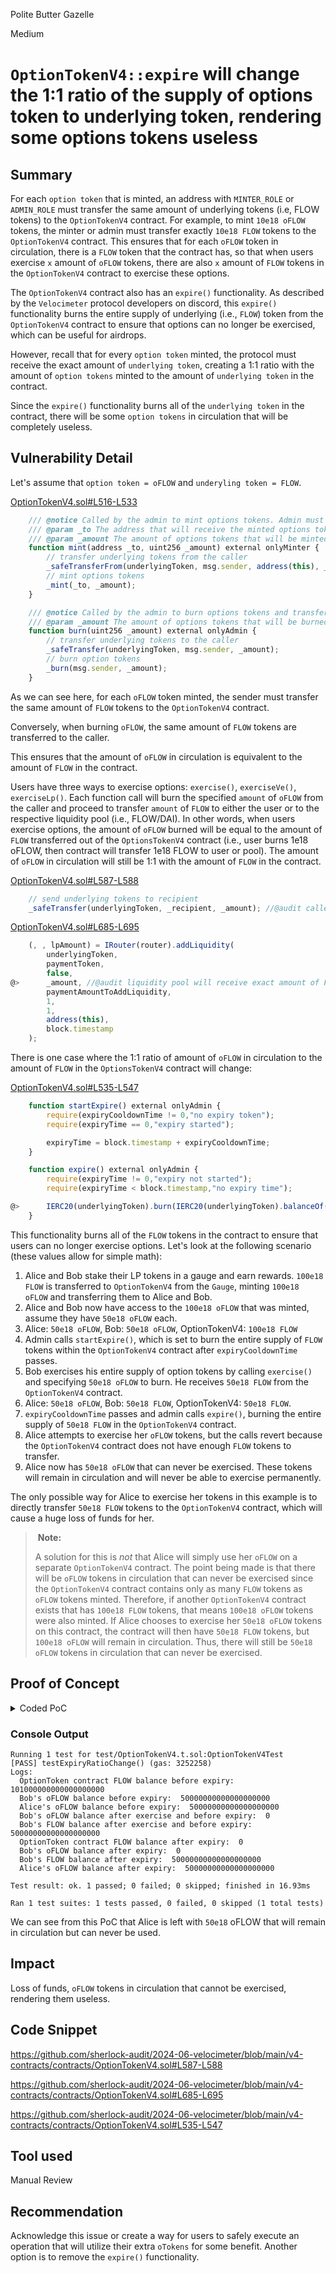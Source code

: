 Polite Butter Gazelle

Medium

# `OptionTokenV4::expire` will change the 1:1 ratio of the supply of options token to underlying token, rendering some options tokens useless

## Summary

For each `option token` that is minted, an address with `MINTER_ROLE` or `ADMIN_ROLE` must transfer the same amount of underlying tokens (i.e, FLOW tokens) to the `OptionTokenV4` contract. For example, to mint `10e18 oFLOW` tokens, the minter or admin must transfer exactly `10e18 FLOW` tokens to the `OptionTokenV4` contract. This ensures that for each `oFLOW` token in circulation, there is a `FLOW` token that the contract has, so that when users exercise `x` amount of `oFLOW` tokens, there are also `x` amount of `FLOW` tokens in the `OptionTokenV4` contract to exercise these options.

The `OptionTokenV4` contract also has an `expire()` functionality. As described by the `Velocimeter` protocol developers on discord, this `expire()` functionality burns the entire supply of underlying (i.e., `FLOW`) token from the `OptionTokenV4` contract to ensure that options can no longer be exercised, which can be useful for airdrops.

However, recall that for every `option token` minted, the protocol must receive the exact amount of `underlying token`, creating a 1:1 ratio with the amount of `option tokens` minted to the amount of `underlying token` in the contract.

Since the `expire()` functionality burns all of the `underlying token` in the contract, there will be some `option tokens` in circulation that will be completely useless.

## Vulnerability Detail

Let's assume that `option token = oFLOW` and `underyling token = FLOW`.

[OptionTokenV4.sol#L516-L533](https://github.com/sherlock-audit/2024-06-velocimeter/blob/main/v4-contracts/contracts/OptionTokenV4.sol#L516-L533)
```javascript
    /// @notice Called by the admin to mint options tokens. Admin must grant token approval.
    /// @param _to The address that will receive the minted options tokens
    /// @param _amount The amount of options tokens that will be minted
    function mint(address _to, uint256 _amount) external onlyMinter {
        // transfer underlying tokens from the caller
        _safeTransferFrom(underlyingToken, msg.sender, address(this), _amount);
        // mint options tokens
        _mint(_to, _amount);
    }

    /// @notice Called by the admin to burn options tokens and transfer underlying tokens to the caller.
    /// @param _amount The amount of options tokens that will be burned and underlying tokens transferred to the caller
    function burn(uint256 _amount) external onlyAdmin {
        // transfer underlying tokens to the caller
        _safeTransfer(underlyingToken, msg.sender, _amount);
        // burn option tokens
        _burn(msg.sender, _amount);
    }
```

As we can see here, for each `oFLOW` token minted, the sender must transfer the same amount of `FLOW` tokens to the `OptionTokenV4` contract.

Conversely, when burning `oFLOW`, the same amount of `FLOW` tokens are transferred to the caller.

This ensures that the amount of `oFLOW` in circulation is equivalent to the amount of `FLOW` in the contract.

Users have three ways to exercise options: `exercise()`, `exerciseVe()`, `exerciseLp()`. Each function call will burn the specified `amount` of `oFLOW` from the caller and proceed to transfer `amount` of `FLOW` to either the user or to the respective liquidity pool (i.e., FLOW/DAI). In other words, when users exercise options, the amount of `oFLOW` burned will be equal to the amount of `FLOW` transferred out of the `OptionsTokenV4` contract (i.e., user burns 1e18 oFLOW, then contract will transfer 1e18 FLOW to user or pool). The amount of `oFLOW` in circulation will still be 1:1 with the amount of `FLOW` in the contract.

[OptionTokenV4.sol#L587-L588](https://github.com/sherlock-audit/2024-06-velocimeter/blob/main/v4-contracts/contracts/OptionTokenV4.sol#L587-L588)
```javascript
    // send underlying tokens to recipient
    _safeTransfer(underlyingToken, _recipient, _amount); //@audit caller will receive the same amount of FLOW for the oFLOW burned
```

[OptionTokenV4.sol#L685-L695](https://github.com/sherlock-audit/2024-06-velocimeter/blob/main/v4-contracts/contracts/OptionTokenV4.sol#L685-L695)
```javascript
    (, , lpAmount) = IRouter(router).addLiquidity(
        underlyingToken,
        paymentToken,
        false,
@>      _amount, //@audit liquidity pool will receive exact amount of FLOW for the oFLOW burned
        paymentAmountToAddLiquidity,
        1,
        1,
        address(this),
        block.timestamp
    );
```

There is one case where the 1:1 ratio of amount of `oFLOW` in circulation to the amount of `FLOW` in the `OptionsTokenV4` contract will change:

[OptionTokenV4.sol#L535-L547](https://github.com/sherlock-audit/2024-06-velocimeter/blob/main/v4-contracts/contracts/OptionTokenV4.sol#L535-L547)
```javascript
    function startExpire() external onlyAdmin {
        require(expiryCooldownTime != 0,"no expiry token");
        require(expiryTime == 0,"expiry started");

        expiryTime = block.timestamp + expiryCooldownTime;
    }

    function expire() external onlyAdmin {
        require(expiryTime != 0,"expiry not started");
        require(expiryTime < block.timestamp,"no expiry time");

@>      IERC20(underlyingToken).burn(IERC20(underlyingToken).balanceOf(address(this))); //@audit entire supply of FLOW will be burned
    }
```

This functionality burns all of the `FLOW` tokens in the contract to ensure that users can no longer exercise options. Let's look at the following scenario (these values allow for simple math):

1. Alice and Bob stake their LP tokens in a gauge and earn rewards. `100e18 FLOW` is transferred to `OptionTokenV4` from the `Gauge`, minting `100e18 oFLOW` and transferring them to Alice and Bob.
2. Alice and Bob now have access to the `100e18 oFLOW` that was minted, assume they have `50e18 oFLOW` each.
3. Alice: `50e18 oFLOW`, Bob: `50e18 oFLOW`, OptionTokenV4: `100e18 FLOW`
4. Admin calls `startExpire()`, which is set to burn the entire supply of `FLOW` tokens within the `OptionTokenV4` contract after `expiryCooldownTime` passes.
5. Bob exercises his entire supply of option tokens by calling `exercise()` and specifying `50e18 oFLOW` to burn. He receives `50e18 FLOW` from the `OptionTokenV4` contract.
6. Alice: `50e18 oFLOW`, Bob: `50e18 FLOW`, OptionTokenV4: `50e18 FLOW`.
7. `expiryCooldownTime` passes and admin calls `expire()`, burning the entire supply of `50e18 FLOW` in the `OptionTokenV4` contract.
8. Alice attempts to exercise her `oFLOW` tokens, but the calls revert because the `OptionTokenV4` contract does not have enough `FLOW` tokens to transfer.
9. Alice now has `50e18 oFLOW` that can never be exercised. These tokens will remain in circulation and will never be able to exercise permanently.

The only possible way for Alice to exercise her tokens in this example is to directly transfer `50e18 FLOW` tokens to the `OptionTokenV4` contract, which will cause a huge loss of funds for her.

> <strong style = "margin-left: 4px">Note:</strong>
>
>A solution for this is *not* that Alice will simply use her `oFLOW` on a separate `OptionTokenV4` contract. The point being made is that there will be `oFLOW` tokens in circulation that can never be exercised since the `OptionTokenV4` contract contains only as many `FLOW` tokens as `oFLOW` tokens minted. Therefore, if another `OptionTokenV4` contract exists that has `100e18 FLOW` tokens, that means `100e18 oFLOW` tokens were also minted. If Alice chooses to exercise her `50e18 oFLOW` tokens on this contract, the contract will then have `50e18 FLOW` tokens, but `100e18 oFLOW` will remain in circulation. Thus, there will still be `50e18 oFLOW` tokens in circulation that can never be exercised.

## Proof of Concept

<details>
<summary>Coded PoC</summary>
<br>

To run this test, first make the following changes to `test/BaseTest.sol` to set the expiry in the `OptionTokenV4` contract constructor

```diff
     function deployOptionTokenV4WithOwner(
        address _owner,
        address _gaugeFactory,
        address _voter,
        address _escrow
    ) public {
        oFlowV4 = new OptionTokenV4(
            "Option to buy FLOW",
            "oFLOW",
            _owner,
            address(FLOW),
            _owner,
            _voter,
            address(router),
            false,
            false,
            false,
-           0
+           ONE_DAY
        );

        oFlowV4.setPairAndPaymentToken(flowDaiPair, address(DAI));
        oFlowV4.grantRole(oFlowV4.ADMIN_ROLE(), _gaugeFactory);
    }
```

Now, add the following to `test/OptionTokenV4.t.sol` and run `forge test --mt testExpiryRatioChange -vv`

```javascript
    function testExpiryRatioChange() public {
        vm.startPrank(address(owner));
        FLOW.approve(address(oFlowV4), TOKEN_1);
        // mint Option token to owner 2
        oFlowV4.mint(address(owner2), TOKEN_1);
        oFlowV4.addTreasury(OptionTokenV4.TreasuryConfig(address(owner3),5,false));
        washTrades();
        vm.stopPrank();

        FLOW.approve(address(oFlowV4), 100e18);
        oFlowV4.mint(address(owner2), 100e18);
        address bob = vm.addr(1);
        address alice = vm.addr(2);
        DAI.mint(bob, TOKEN_100K);
        DAI.mint(alice, TOKEN_100K);

        vm.startPrank(address(owner2));
        oFlowV4.transfer(address(bob), 50e18); // for simplicity simply transfer the tokens to them, however in real scenario they will receive this by staking in gauge
        oFlowV4.transfer(address(alice), 50e18);
        vm.stopPrank();
        

        uint256 flowBalanceBefore = FLOW.balanceOf(address(oFlowV4));
        uint256 bobOflowBefore = oFlowV4.balanceOf(address(bob));
        uint256 aliceOflowBefore = oFlowV4.balanceOf(address(alice));

        console.log("OptionToken contract FLOW balance before expiry: ", flowBalanceBefore);
        console.log("Bob's oFLOW balance before expiry: ", bobOflowBefore);
        console.log("Alice's oFLOW balance before expiry: ", aliceOflowBefore);
        

        oFlowV4.startExpire(); //start expiry

        
        // Bob exercises oTokens
        vm.startPrank(address(bob));    
        DAI.approve(address(oFlowV4), TOKEN_100K);
        oFlowV4.exercise(50e18, 50e18, address(bob));
        vm.stopPrank();

        uint256 bobOflowAfterExercise = oFlowV4.balanceOf(address(bob));
        uint256 bobFlowAfterExercise = FLOW.balanceOf(address(bob));

        console.log("Bob's oFLOW balance after exercise and before expiry: ", bobOflowAfterExercise);
        console.log("Bob's FLOW balance after exercise and before expiry: ", bobFlowAfterExercise);

        vm.warp(block.timestamp + 10);

        vm.warp(block.timestamp + 86400);

        oFlowV4.expire();

        uint256 flowBalanceAfter = FLOW.balanceOf(address(oFlowV4));
        uint256 bobOflowAfterExpiry = oFlowV4.balanceOf(address(bob));
        uint256 bobFlowAfterExpiry = FLOW.balanceOf(address(bob));
        uint256 aliceOflowAfter = oFlowV4.balanceOf(address(alice));

        console.log("OptionToken contract FLOW balance after expiry: ", flowBalanceAfter);
        console.log("Bob's oFLOW balance after expiry: ", bobOflowAfterExpiry);
        console.log("Bob's FLOW balance after expiry: ", bobFlowAfterExpiry);
        console.log("Alice's oFLOW balance after expiry: ", aliceOflowAfter);


        // Alice attempts to exercises oTokens
        vm.startPrank(address(alice));
        DAI.approve(address(oFlowV4), TOKEN_100K);
        vm.expectRevert();
        oFlowV4.exercise(50e18, 50e18, address(alice));
        vm.stopPrank();

    }
```
</details>

### Console Output

```text
Running 1 test for test/OptionTokenV4.t.sol:OptionTokenV4Test
[PASS] testExpiryRatioChange() (gas: 3252258)
Logs:
  OptionToken contract FLOW balance before expiry:  101000000000000000000
  Bob's oFLOW balance before expiry:  50000000000000000000
  Alice's oFLOW balance before expiry:  50000000000000000000
  Bob's oFLOW balance after exercise and before expiry:  0
  Bob's FLOW balance after exercise and before expiry:  50000000000000000000
  OptionToken contract FLOW balance after expiry:  0
  Bob's oFLOW balance after expiry:  0
  Bob's FLOW balance after expiry:  50000000000000000000
  Alice's oFLOW balance after expiry:  50000000000000000000

Test result: ok. 1 passed; 0 failed; 0 skipped; finished in 16.93ms

Ran 1 test suites: 1 tests passed, 0 failed, 0 skipped (1 total tests)
```

We can see from this PoC that Alice is left with `50e18` oFLOW that will remain in circulation but can never be used.

## Impact

Loss of funds, `oFLOW` tokens in circulation that cannot be exercised, rendering them useless.

## Code Snippet

https://github.com/sherlock-audit/2024-06-velocimeter/blob/main/v4-contracts/contracts/OptionTokenV4.sol#L587-L588

https://github.com/sherlock-audit/2024-06-velocimeter/blob/main/v4-contracts/contracts/OptionTokenV4.sol#L685-L695

https://github.com/sherlock-audit/2024-06-velocimeter/blob/main/v4-contracts/contracts/OptionTokenV4.sol#L535-L547

## Tool used

Manual Review

## Recommendation

Acknowledge this issue or create a way for users to safely execute an operation that will utilize their extra `oTokens` for some benefit. Another option is to remove the `expire()` functionality.